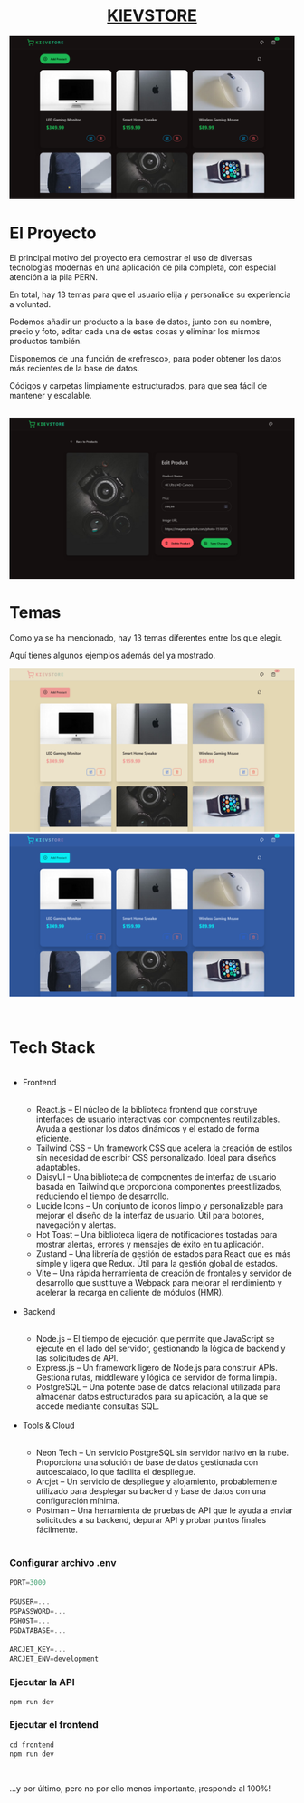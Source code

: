 <h1 align="center"><a href="https://kiev-store.onrender.com">KIEVSTORE</a></h1>

![Demo App](/frontend/public/demo-app.png)
<br/>
<h1>El Proyecto</h1>
<p>El principal motivo del proyecto era demostrar el uso de diversas tecnologías modernas en una aplicación de pila completa, con especial atención a la pila PERN.

En total, hay 13 temas para que el usuario elija y personalice su experiencia a voluntad.

Podemos añadir un producto a la base de datos, junto con su nombre, precio y foto, editar cada una de estas cosas y eliminar los mismos productos también.

Disponemos de una función de «refresco», para poder obtener los datos más recientes de la base de datos.

Códigos y carpetas limpiamente estructurados, para que sea fácil de mantener y escalable.</p>
<br/>
![Product Demo](/frontend/public/demo-product.png)
<br/>
<h1>Temas</h1>
<p>Como ya se ha mencionado, hay 13 temas diferentes entre los que elegir.

Aquí tienes algunos ejemplos además del ya mostrado.</p>
<div align="center" display="flex" flex-direction="row" justify-content="center">
  
![Theme Demo 1](/frontend/public/theme1.png)![Theme Demo 2](/frontend/public/theme2.png)
</div>
<br/>
<h1>Tech Stack</h1>
<ul>
  <br/>
  <li>Frontend</li>
    <ul>
      <br/>
      <li>React.js – El núcleo de la biblioteca frontend que construye interfaces de usuario interactivas con componentes reutilizables. Ayuda a gestionar los datos dinámicos y el estado de forma eficiente.</li>
      <li>Tailwind CSS – Un framework CSS que acelera la creación de estilos sin necesidad de escribir CSS personalizado. Ideal para diseños adaptables.</li>
      <li>DaisyUI – Una biblioteca de componentes de interfaz de usuario basada en Tailwind que proporciona componentes preestilizados, reduciendo el tiempo de desarrollo.</li>
      <li>Lucide Icons – Un conjunto de iconos limpio y personalizable para mejorar el diseño de la interfaz de usuario. Útil para botones, navegación y alertas.</li>
      <li>Hot Toast – Una biblioteca ligera de notificaciones tostadas para mostrar alertas, errores y mensajes de éxito en tu aplicación.</li>
      <li>Zustand – Una librería de gestión de estados para React que es más simple y ligera que Redux. Útil para la gestión global de estados.</li>
      <li>Vite – Una rápida herramienta de creación de frontales y servidor de desarrollo que sustituye a Webpack para mejorar el rendimiento y acelerar la recarga en caliente de módulos (HMR).</li>
      <br/>
    </ul>
  <li>Backend</li>
    <ul>
      <br/>
      <li>Node.js – El tiempo de ejecución que permite que JavaScript se ejecute en el lado del servidor, gestionando la lógica de backend y las solicitudes de API.</li>
      <li>Express.js – Un framework ligero de Node.js para construir APIs. Gestiona rutas, middleware y lógica de servidor de forma limpia.</li>
      <li>PostgreSQL – Una potente base de datos relacional utilizada para almacenar datos estructurados para su aplicación, a la que se accede mediante consultas SQL.</li>
      <br/>
    </ul>
  <li>Tools & Cloud</li>
    <ul>
      <br/>
      <li>Neon Tech – Un servicio PostgreSQL sin servidor nativo en la nube. Proporciona una solución de base de datos gestionada con autoescalado, lo que facilita el despliegue.</li>
      <li>Arcjet – Un servicio de despliegue y alojamiento, probablemente utilizado para desplegar su backend y base de datos con una configuración mínima.</li>
      <li>Postman – Una herramienta de pruebas de API que le ayuda a enviar solicitudes a su backend, depurar API y probar puntos finales fácilmente.</li>
      <br/>
    </ul>
</ul>

### Configurar archivo .env

```js
PORT=3000

PGUSER=...
PGPASSWORD=...
PGHOST=...
PGDATABASE=...

ARCJET_KEY=...
ARCJET_ENV=development
```

### Ejecutar la API

```shell
npm run dev
```

### Ejecutar el frontend

```shell
cd frontend
npm run dev
```
<br/>
<p>...y por último, pero no por ello menos importante, ¡responde al 100%!</p>
